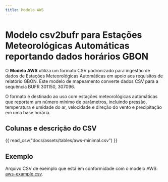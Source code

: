 ```yaml
---
title: Modelo AWS
---
```


# Modelo csv2bufr para Estações Meteorológicas Automáticas reportando dados horários GBON

O **Modelo AWS** utiliza um formato CSV padronizado para ingestão de dados de Estações Meteorológicas Automáticas em apoio aos requisitos de relatório GBON. Este modelo de mapeamento converte dados CSV para a sequência BUFR 301150, 307096.

O formato é destinado ao uso com estações meteorológicas automáticas que reportam um número mínimo de parâmetros, incluindo pressão, temperatura e umidade do ar, velocidade e direção do vento e precipitação em uma base horária.

## Colunas e descrição do CSV

{{ read_csv("docs/assets/tables/aws-minimal.csv") }}

## Exemplo

Arquivo CSV de exemplo que está em conformidade com o modelo AWS: [aws-example.csv](/sample-data/aws-example.csv).